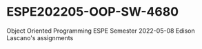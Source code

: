 # ESPE202205-OOP-SW-4680
Object Oriented Programming ESPE Semester 2022-05-08
Edison Lascano's assignments
